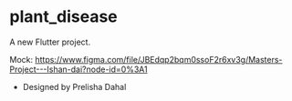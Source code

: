 # plant_disease

A new Flutter project.

Mock:
https://www.figma.com/file/JBEdqp2bqm0ssoF2r6xv3g/Masters-Project---Ishan-dai?node-id=0%3A1
- Designed by Prelisha Dahal
